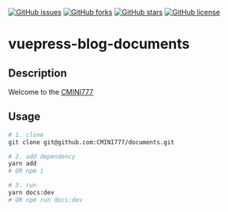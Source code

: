 [![GitHub issues](https://img.shields.io/github/issues/CMINI777/documents)](https://github.com/CMINI777/documents/issues) [![GitHub forks](https://img.shields.io/github/forks/CMINI777/documents)](https://github.com/CMINI777/documents/network) [![GitHub stars](https://img.shields.io/github/stars/CMINI777/documents)](https://github.com/CMINI777/documents/stargazers) [![GitHub license](https://img.shields.io/github/license/CMINI777/documents)](https://github.com/CMINI777/documents/blob/master/LICENSE)

# vuepress-blog-documents

## Description
Welcome to the [CMINI777](https://cmini777.github.io/documents/)

## Usage

```bash
# 1. clone
git clone git@github.com:CMINI777/documents.git

# 2. add dependency
yarn add 
# OR npm i

# 3. run
yarn docs:dev 
# OR npm run docs:dev

```